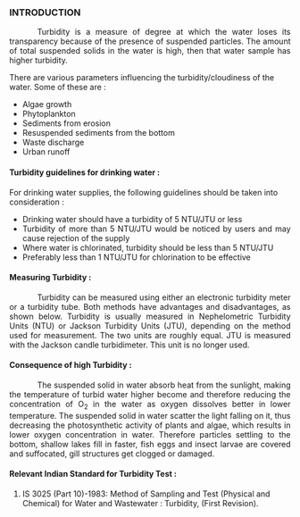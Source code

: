 ### INTRODUCTION<br>

<p style="text-indent:50px; text-align:justify;">Turbidity is a measure of degree at which the water loses its transparency because of the presence of suspended particles. The amount of total suspended solids in the water is high, then that water sample has higher turbidity.</p>

There are various parameters influencing the turbidity/cloudiness of the water. Some of these are :
<ul style="text-align:justify;">
  <li>Algae growth</li>
  <li>Phytoplankton</li>
  <li>Sediments from erosion</li>
  <li>Resuspended sediments from the bottom</li>
  <li>Waste discharge</li>
  <li>Urban runoff</li>
</ul>

#### Turbidity guidelines for drinking water :
For drinking water supplies, the following guidelines should be taken into consideration :
<ul style="text-align:justify;">
  <li>Drinking water should have a turbidity of 5 NTU/JTU or less</li>
  <li>Turbidity of more than 5 NTU/JTU would be noticed by users and may cause rejection of the supply</li>
  <li>Where water is chlorinated, turbidity should be less than 5 NTU/JTU</li>
  <li>Preferably less than 1 NTU/JTU for chlorination to be effective</li>
</ul>

#### Measuring Turbidity :

<p style="text-indent:50px; text-align:justify;">Turbidity can be measured using either an electronic turbidity meter or a turbidity tube. Both methods have advantages and disadvantages, as shown below. Turbidity is usually measured in Nephelometric Turbidity Units (NTU) or Jackson Turbidity Units (JTU), depending on the method used for measurement. The two units are roughly equal. JTU is measured with the Jackson candle turbidimeter. This unit is no longer used.</p>

#### Consequence of high Turbidity :

<p style="text-indent:50px; text-align:justify;">The suspended solid in water absorb heat from the sunlight, making the temperature of turbid water higher become and therefore reducing the concentration of O<sub>2</sub> in the water as oxygen dissolves better in lower temperature. The suspended solid in water scatter the light falling on it, thus decreasing the photosynthetic activity of plants and algae, which results in lower oxygen concentration in water. Therefore particles settling to the bottom, shallow lakes fill in faster, fish eggs and insect larvae are covered and suffocated, gill structures get clogged or damaged.</p>

#### Relevant Indian Standard for Turbidity Test :
1. IS 3025 (Part 10)-1983: Method of Sampling and Test (Physical and Chemical) for Water and Wastewater : Turbidity, (First Revision).

